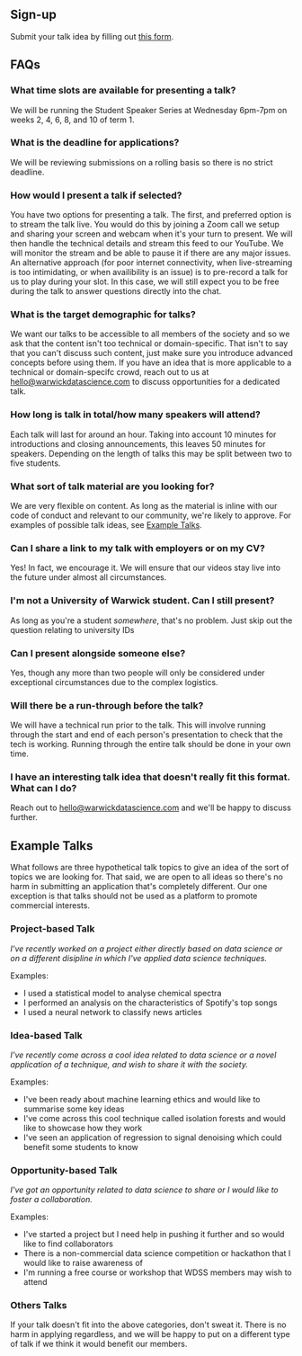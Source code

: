 ## Sign-up

Submit your talk idea by filling out [this form](https://talks.warwickdatascience.com/student-speaker-series/sign-up).

## FAQs

### What time slots are available for presenting a talk?

We will be running the Student Speaker Series at Wednesday 6pm-7pm on weeks 2, 4, 6, 8, and 10 of term 1.

### What is the deadline for applications?

We will be reviewing submissions on a rolling basis so there is no strict deadline.

### How would I present a talk if selected?

You have two options for presenting a talk. The first, and preferred option is to stream the talk live. You would do this by joining a Zoom call we setup and sharing your screen and webcam when it's your turn to present. We will then handle the technical details and stream this feed to our YouTube. We will monitor the stream and be able to pause it if there are any major issues. An alternative approach (for poor internet connectivity, when live-streaming is too intimidating, or when availibility is an issue) is to pre-record a talk for us to play during your slot. In this case, we will still expect you to be free during the talk to answer questions directly into the chat.

### What is the target demographic for talks?

We want our talks to be accessible to all members of the society and so we ask that the content isn't too technical or domain-specific. That isn't to say that you can't discuss such content, just make sure you introduce advanced concepts before using them. If you have an idea that is more applicable to a technical or domain-specifc crowd, reach out to us at [hello@warwickdatascience.com](mailto:hello@warwickdatascience.com) to discuss opportunities for a dedicated talk.

### How long is talk in total/how many speakers will attend?

Each talk will last for around an hour. Taking into account 10 minutes for introductions and closing announcements, this leaves 50 minutes for speakers. Depending on the length of talks this may be split between two to five students.

### What sort of talk material are you looking for?

We are very flexible on content. As long as the material is inline with our code of conduct and relevant to our community, we're likely to approve. For examples of possible talk ideas, see [Example Talks](#example-talks).

### Can I share a link to my talk with employers or on my CV?

Yes! In fact, we encourage it. We will ensure that our videos stay live into the future under almost all circumstances.

### I'm not a University of Warwick student. Can I still present?

As long as you're a student _somewhere_, that's no problem. Just skip out the question relating to university IDs

### Can I present alongside someone else?

Yes, though any more than two people will only be considered under exceptional circumstances due to the complex logistics.

### Will there be a run-through before the talk?

We will have a technical run prior to the talk. This will involve running through the start and end of each person's presentation to check that the tech is working. Running through the entire talk should be done in your own time.

### I have an interesting talk idea that doesn't really fit this format. What can I do?

Reach out to [hello@warwickdatascience.com](mailto:hello@warwickdatascience.com) and we'll be happy to discuss further.

## Example Talks

What follows are three hypothetical talk topics to give an idea of the sort of topics we are looking for. That said, we are open to all ideas so there's no harm in submitting an application that's completely different. Our one exception is that talks should not be used as a platform to promote commercial interests.

### Project-based Talk

_I've recently worked on a project either directly based on data science or on a different disipline in which I've applied data science techniques._

Examples:
- I used a statistical model to analyse chemical spectra
- I performed an analysis on the characteristics of Spotify's top songs
- I used a neural network to classify news articles

### Idea-based Talk

_I've recently come across a cool idea related to data science or a novel application of a technique, and wish to share it with the society._

Examples:
- I've been ready about machine learning ethics and would like to summarise some key ideas
- I've come across this cool technique called isolation forests and would like to showcase how they work
- I've seen an application of regression to signal denoising which could benefit some students to know

### Opportunity-based Talk

_I've got an opportunity related to data science to share or I would like to foster a collaboration._

Examples:
- I've started a project but I need help in pushing it further and so would like to find collaborators
- There is a non-commercial data science competition or hackathon that I would like to raise awareness of
- I'm running a free course or workshop that WDSS members may wish to attend

### Others Talks

If your talk doesn't fit into the above categories, don't sweat it. There is no harm in applying regardless, and we will be happy to put on a different type of talk if we think it would benefit our members.
